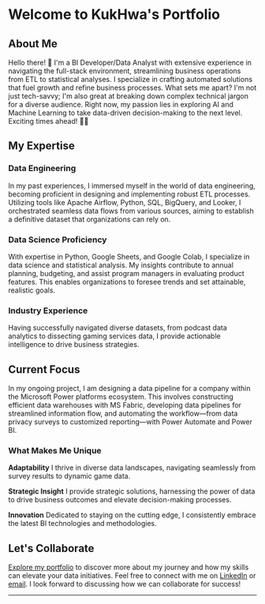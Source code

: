 
# Welcome to KukHwa's Portfolio

## About Me

Hello there! 👋 I'm a BI Developer/Data Analyst with extensive experience in navigating the full-stack environment, streamlining business operations from ETL to statistical analyses. I specialize in crafting automated solutions that fuel growth and refine business processes. What sets me apart? I'm not just tech-savvy; I'm also great at breaking down complex technical jargon for a diverse audience. Right now, my passion lies in exploring AI and Machine Learning to take data-driven decision-making to the next level. Exciting times ahead! 🚀✨

## My Expertise

### Data Engineering

In my past experiences, I immersed myself in the world of data engineering, becoming proficient in designing and implementing robust ETL processes. Utilizing tools like Apache Airflow, Python, SQL, BigQuery, and Looker, I orchestrated seamless data flows from various sources, aiming to establish a definitive dataset that organizations can rely on.

### Data Science Proficiency

With expertise in Python, Google Sheets, and Google Colab, I specialize in data science and statistical analysis. My insights contribute to annual planning, budgeting, and assist program managers in evaluating product features. This enables organizations to foresee trends and set attainable, realistic goals. 

### Industry Experience

Having successfully navigated diverse datasets, from podcast data analytics to dissecting gaming services data, I provide actionable intelligence to drive business strategies.

## Current Focus

In my ongoing project, I am designing a data pipeline for a company within the Microsoft Power platforms ecosystem. This involves constructing efficient data warehouses with MS Fabric, developing data pipelines for streamlined information flow, and automating the workflow—from data privacy surveys to customized reporting—with Power Automate and Power BI.

### What Makes Me Unique

**Adaptability**
I thrive in diverse data landscapes, navigating seamlessly from survey results to dynamic game data.

**Strategic Insight**
I provide strategic solutions, harnessing the power of data to drive business outcomes and elevate decision-making processes.

**Innovation**
Dedicated to staying on the cutting edge, I consistently embrace the latest BI technologies and methodologies.

## Let's Collaborate

[Explore my portfolio](#https://github.com/kimkukhwa) to discover more about my journey and how my skills can elevate your data initiatives. Feel free to connect with me on [LinkedIn](#https://www.linkedin.com/in/kukhwa/) or [email](kimkukhwa@gmail.com). I look forward to discussing how we can collaborate for success!

---

